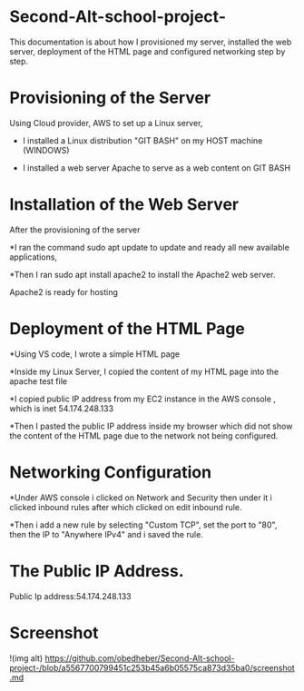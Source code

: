# Second-Alt-school-project-
This documentation is about how I provisioned my server, installed the web server, deployment of the HTML page and configured networking step by step.
# Provisioning of the Server
Using Cloud provider, AWS to set up a Linux server,

* I installed a Linux distribution "GIT BASH" on my HOST machine (WINDOWS)

* I installed a web server Apache to serve as a web content on GIT BASH

# Installation of the Web Server
After the provisioning of the server

*I ran the command sudo apt update to update and ready all new available applications,

*Then I ran sudo apt install apache2 to install the Apache2 web server.

Apache2 is ready for hosting

# Deployment of the HTML Page

*Using VS code, I wrote a simple HTML page 

*Inside my Linux Server, I copied the content of my HTML page into the apache test file

*I copied public IP address from my EC2 instance in the AWS console , which is inet 54.174.248.133

*Then I pasted the public IP address inside my browser which did not show the content of the HTML page due to the network not being configured.

# Networking Configuration

*Under AWS console i clicked on Network and Security then under it i clicked inbound rules after which clicked on edit inbound rule.

*Then i add a new rule by selecting "Custom TCP", set the port to "80", then the IP to "Anywhere IPv4" and i saved the rule.

# The Public IP Address.

Public Ip address:54.174.248.133

# Screenshot

!(img alt) https://github.com/obedheber/Second-Alt-school-project-/blob/a5567700799451c253b45a6b05575ca873d35ba0/screenshot.md




